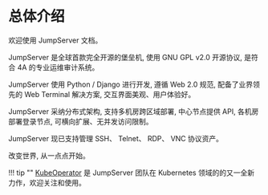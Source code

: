 # 总体介绍

欢迎使用 JumpServer 文档。

JumpServer 是全球首款完全开源的堡垒机, 使用 GNU GPL v2.0 开源协议, 是符合 4A 的专业运维审计系统。

JumpServer 使用 Python / Django 进行开发, 遵循 Web 2.0 规范, 配备了业界领先的 Web Terminal 解决方案, 交互界面美观、用户体验好。

JumpServer 采纳分布式架构, 支持多机房跨区域部署, 中心节点提供 API, 各机房部署登录节点, 可横向扩展、无并发访问限制。

JumpServer 现已支持管理 SSH、 Telnet、 RDP、 VNC 协议资产。

改变世界, 从一点点开始。

!!! tip ""
    [KubeOperator][ko_url] 是 JumpServer 团队在 Kubernetes 领域的的又一全新力作，欢迎关注和使用。

[ko_url]: https://github.com/KubeOperator/KubeOperator
